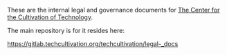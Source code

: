 These are the internal legal and governance documents for [The Center for the Cultivation of Technology][cct].

The main repository is for it resides here:

<https://gitlab.techcultivation.org/techcultivation/legal-_docs>

[cct]: https://techcultivation.org/
